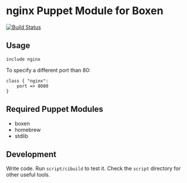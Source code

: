 # nginx Puppet Module for Boxen
[![Build
Status](https://travis-ci.org/boxen/puppet-nginx.svg?branch=master)](https://travis-ci.org/boxen/puppet-nginx)

## Usage

```puppet
include nginx
```

To specify a different port than 80:
```puppet
class { "nginx":
    port => 8080
}
```

## Required Puppet Modules

* boxen
* homebrew
* stdlib

## Development

Write code. Run `script/cibuild` to test it. Check the `script`
directory for other useful tools.
